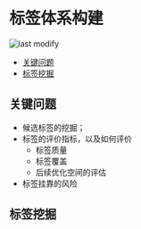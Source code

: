 标签体系构建
===
<!--START_SECTION:badge-->

![last modify](https://img.shields.io/static/v1?label=last%20modify&message=2022-10-13%2001:56:19&color=yellowgreen&style=flat-square)

<!--END_SECTION:badge-->

- [关键问题](#关键问题)
- [标签挖掘](#标签挖掘)

## 关键问题
- 候选标签的挖掘；
- 标签的评价指标，以及如何评价
    - 标签质量
    - 标签覆盖
    - 后续优化空间的评估
- 标签挂靠的风险

## 标签挖掘